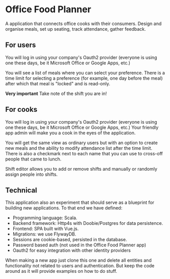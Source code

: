 # Office Food Planner 

A application that connects office cooks with their consumers. Design and organise meals, set up seating, track attendance, 
gather feedback.

## For users

You will log in using your company's Oauth2 provider (everyone is using one these days, be it Microsoft Office or Google Apps, etc.)

You will see a list of meals where you can select your preference. There is a time limit for selecting a preference (for 
example, one day before the meal) after which that meal is "locked" and is read-only.

**Very important** Take note of the shift you are in! 

## For cooks

You will log in using your company's Oauth2 provider (everyone is using one these days, be it Microsoft Office or Google Apps, etc.)
Your friendly app admin will make you a cook in the eyes of the application.

You will get the same view as ordinary users but with an option to create new meals and the ability to modify attendance list
after the time limit. There is also a checkmark next to each name that you can use to cross-off people that came to lunch.

Shift editor allows you to add or remove shifts and manually or randomly assign people into shifts. 

## Technical

This application also an experiment that should serve as a blueprint for building new applications. To that end we have defined:

- Programming language: Scala.
- Backend framework: Http4s with Doobie/Postgres for data persistence.
- Frontend: SPA built with Vue.js.
- Migrations: we use FlywayDB.
- Sessions are cookie-based, persisted in the database. 
- Password based auth (not used in the Office Food Planner app)
- Oauth2 for easy integration with other identity providers

When making a new app just clone this one and delete all entities and functionality not related to users and authentication.
But keep the code around as it will provide examples on how to do stuff.


